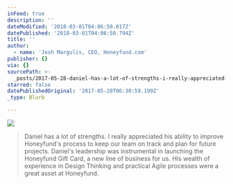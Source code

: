 ```yaml
---
inFeed: true
description: ''
dateModified: '2018-03-01T04:06:50.017Z'
datePublished: '2018-03-01T04:06:50.794Z'
title: ''
author:
  - name: 'Josh Margulis, CEO, Honeyfund.com'
publisher: {}
via: {}
sourcePath: >-
  _posts/2017-05-28-daniel-has-a-lot-of-strengths-i-really-appreciated-his-abil.md
starred: false
datePublishedOriginal: '2017-05-28T06:30:59.199Z'
_type: Blurb

---
```

![](https://the-grid-user-content.s3-us-west-2.amazonaws.com/86c8befc-ccec-45c5-aebf-a340e61a809f.jpg)

> Daniel has a lot of strengths. I really appreciated his ability to improve Honeyfund's process to keep our team on track and plan for future projects. Daniel's leadership was instrumental in launching the Honeyfund Gift Card, a new line of business for us. His wealth of experience in Design Thinking and practical Agile processes were a great asset at Honeyfund.